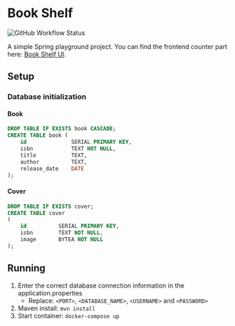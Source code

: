 # Book Shelf

![GitHub Workflow Status](https://img.shields.io/github/workflow/status/BreakBB/book-shelf/Java%20CI%20with%20Maven)

A simple Spring playground project. You can find the frontend counter part here: [Book Shelf UI](https://github.com/BreakBB/book-shelf-ui).

## Setup

### Database initialization

#### Book

```sql
DROP TABLE IF EXISTS book CASCADE;
CREATE TABLE book (
    id              SERIAL PRIMARY KEY,
    isbn            TEXT NOT NULL,
    title           TEXT,
    author          TEXT,
    release_date    DATE
);
```

#### Cover

```sql
DROP TABLE IF EXISTS cover;
CREATE TABLE cover
(
    id          SERIAL PRIMARY KEY,
    isbn        TEXT NOT NULL,
    image       BYTEA NOT NULL
);
```

## Running

1. Enter the correct database connection information in the application.properties
   - Replace: `<PORT>`, `<DATABASE_NAME>`, `<USERNAME>` and `<PASSWORD>`
2. Maven install: `mvn install`
3. Start container: `docker-compose up`
